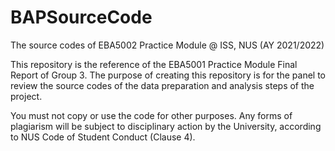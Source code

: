 # BAPSourceCode
The source codes of EBA5002 Practice Module @ ISS, NUS (AY 2021/2022)

This repository is the reference of the EBA5001 Practice Module Final Report of Group 3. The purpose of creating this repository is for the panel to review the source codes of the data preparation and analysis steps of the project.

You must not copy or use the code for other purposes. Any forms of plagiarism will be subject to disciplinary action by the University, according to NUS Code of Student Conduct (Clause 4).
